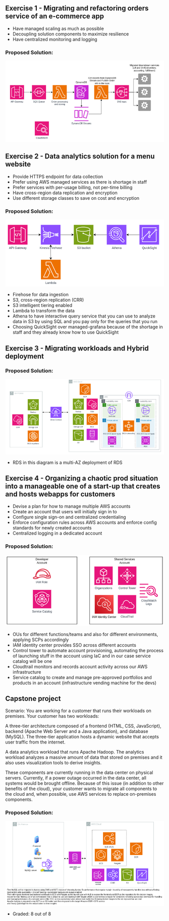 ## Exercise 1 - Migrating and refactoring orders service of an e-commerce app
- Have managed scaling as much as possible
- Decoupling solution components to maximize resilience
- Have centralized monitoring and logging
### Proposed Solution:
![image](./exercise-1.png)

## Exercise 2 - Data analytics solution for a menu website
- Provide HTTPS endpoint for data collection
- Prefer using AWS managed services as there is shortage in staff
- Prefer services with per-usage billing, not per-time billing
- Have cross-region data replication and encryption
- Use different storage classes to save on cost and encryption
### Proposed Solution:
![image](./exercise-2.png)
- Firehose for data ingestion
- S3, cross-region replication (CRR)
- S3 intelligent tiering enabled
- Lambda to transform the data
- Athena to have interactive query service that you can use to analyze data in S3 by using SQL and you pay only for the queries that you run
- Choosing QuickSight over managed-grafana because of the shortage in staff and they already know how to use QuickSight

## Exercise 3 - Migrating workloads and Hybrid deployment
### Proposed Solution:
![image](./exercise-3.png)
- RDS in this diagram is a multi-AZ deployment of RDS

## Exercise 4 - Organizing a chaotic prod situation into a manageable one of a start-up that creates and hosts webapps for customers
- Devise a plan for how to manage multiple AWS accounts
- Create an account that users will initially sign in to
- Configure single sign-on and centralized credentialing
- Enforce configuration rules across AWS accounts and enforce config standards for newly created accounts
- Centralized logging in a dedicated account
### Proposed Solution:
![image](./exercise-4.png)
- OUs for different functions/teams and also for different environments, applying SCPs accordingly
- IAM identity center provides SSO across different accounts
- Control tower to automate account provisioning, automating the process of launching stuff in the account using IaC and in our case service catalog will be one
- Cloudtrail monitors and records account activity across our AWS infrastructure
- Service catalog to create and manage pre-approved portfolios and products in an account (infrastructure vending machine for the devs)

## Capstone project
Scenario: You are working for a customer that runs their workloads on premises. Your customer has two workloads:

A three-tier architecture composed of a frontend (HTML, CSS, JavaScript), backend (Apache Web Server and a Java application), and database (MySQL). The three-tier application hosts a dynamic website that accepts user traffic from the internet.

A data analytics workload that runs Apache Hadoop. The analytics workload analyzes a massive amount of data that stored on premises and it also uses visualization tools to derive insights.

These components are currently running in the data center on physical servers. Currently, if a power outage occurred in the data center, all systems would be brought offline. Because of this issue (in addition to other benefits of the cloud), your customer wants to migrate all components to the cloud and, when possible, use AWS services to replace on-premises components.

### Proposed Solution:
![image](./capstone.png)
- Graded: 8 out of 8


